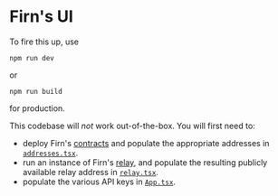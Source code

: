 # Firn's UI

To fire this up, use

```
npm run dev
```
or
```
npm run build
```
for production.

This codebase will _not_ work out-of-the-box. You will first need to:
- deploy Firn's [contracts](https://github.com/firnprotocol/contracts) and populate the appropriate addresses in [`addresses.tsx`](./src/constants/addresses.tsx).
- run an instance of Firn's [relay](https://github.com/firnprotocol/relay), and populate the resulting publicly available relay address in [`relay.tsx`](./src/utils/relay.tsx).
- populate the various API keys in [`App.tsx`](./src/App.tsx).